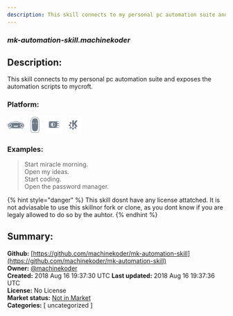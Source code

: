 ```yaml
---
description: This skill connects to my personal pc automation suite and exposes the automation scripts to mycroft
---
```


### _mk-automation-skill.machinekoder_  
## Description:  
This skill connects to my personal pc automation suite and exposes the automation scripts to mycroft.  
  
### Platform:  
 ![Mark I](../.gitbook/assets/mark-1-icon.png)  ![Mark II](../.gitbook/assets/mark-2-icon.png)  ![Picroft](../.gitbook/assets/picroft-icon.png)  ![plasmoid](../.gitbook/assets/kde.png)   
### Examples:  
> Start miracle morning.  
> Open my ideas.  
> Start coding.  
> Open the password manager.  
  
{% hint style="danger" %}
This skill dosnt have any license attatched. It is not adviasable to use this skillnor fork or clone, as you dont know if you are legaly allowed to do so by the auhtor.
{% endhint %}
  
## Summary:  
**Github:** [https://github.com/machinekoder/mk-automation-skill](https://github.com/machinekoder/mk-automation-skill)  
**Owner:** [@machinekoder](https://github.com/machinekoder)  
**Created:** 2018 Aug 16 19:37:30 UTC  **Last updated:** 2018 Aug 16 19:37:36 UTC  
**License:** No License  
**Market status:** [Not in Market](https://market.mycroft.ai/skill/)  
**Categories:** [ uncategorized ]   
